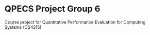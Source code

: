# QPECS Project Group 6
Course project for Quantitative Performance Evaluation for Computing Systems (CS4215)
